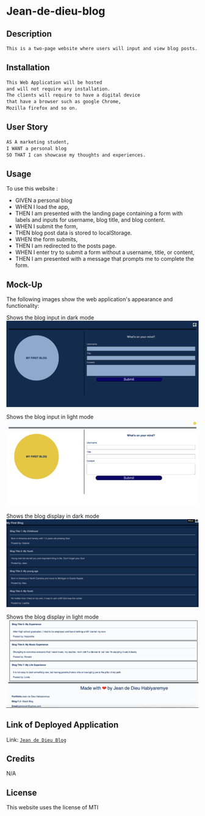 # Jean-de-dieu-blog
## Description
```md 
This is a two-page website where users will input and view blog posts. It includes building a content form, dynamically rendering blog posts, and implementing a light/dark mode toggle.
```

## Installation
```md
This Web Application will be hosted 
and will not require any installation. 
The clients will require to have a digital device 
that have a browser such as google Chrome, 
Mozilla firefox and so on.

```
## User Story

```md
AS A marketing student,
I WANT a personal blog
SO THAT I can showcase my thoughts and experiences.
```

## Usage
To use this website :
* GIVEN a personal blog
* WHEN I load the app,
* THEN I am presented with the landing page containing a form with labels and inputs for username, blog title, and blog content.
* WHEN I submit the form,
* THEN blog post data is stored to localStorage.
* WHEN the form submits,
* THEN I am redirected to the posts page.
* WHEN I enter try to submit a form without a username, title, or content,
* THEN I am presented with a message that prompts me to complete the form.

## Mock-Up

The following images show the web application's appearance and functionality:

Shows the blog input in dark mode
![Shows the blog input in dark mode.](./assets/images/darkForm.png)

Shows the blog input in light mode
![Shows the blog input in light mode.](./assets/images/lightForm.png)

Shows the blog display in dark mode
![Shows the blog display in dark mode.](./assets/images/darkblog1.png)

Shows the blog display in light mode
![Shows the blog display in dark mode.](./assets/images/lightblog2.png)

## Link of Deployed Application
 Link: [`Jean de Dieu Blog`](https://jahdona.github.io/jean-de-dieu-blog/)

## Credits

N/A

## License

This website uses the license of MTI